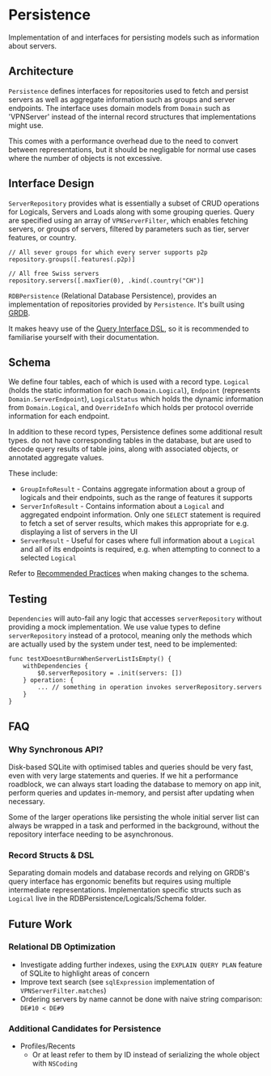 # Persistence

Implementation of and interfaces for persisting models such as information about servers.

## Architecture

`Persistence` defines interfaces for repositories used to fetch and persist servers as well as aggregate information such as groups and server endpoints.
The interface uses domain models from `Domain` such as 'VPNServer' instead of the internal record structures that implementations might use.

This comes with a performance overhead due to the need to convert between representations, but it should be negligable for normal use cases where the number of objects is not excessive.

## Interface Design

`ServerRepository` provides what is essentially a subset of CRUD operations for Logicals, Servers and Loads along with some grouping queries.
Query are specified using an array of `VPNServerFilter`, which enables fetching servers, or groups of servers, filtered by parameters such as tier, server features, or country.

```
// All sever groups for which every server supports p2p
repository.groups([.features(.p2p)]

// All free Swiss servers
repository.servers([.maxTier(0), .kind(.country("CH")]
```

`RDBPersistence` (Relational Database Persistence), provides an implementation of repositories provided by `Persistence`.
It's built using [GRDB](https://swiftpackageindex.com/groue/grdb.swift).

It makes heavy use of the [Query Interface DSL](https://swiftpackageindex.com/groue/grdb.swift#user-content-the-query-interface), so it is recommended to familiarise yourself with their documentation.

## Schema

We define four tables, each of which is used with a record type.
 `Logical` (holds the static information for each `Domain.Logical`), `Endpoint` (represents `Domain.ServerEndpoint`), `LogicalStatus` which holds the dynamic information from `Domain.Logical`, and `OverrideInfo` which holds per protocol override information for each endpoint.

In addition to these record types, Persistence defines some additional result types.
do not have corresponding tables in the database, but are used to decode query results of table joins, along with associated objects, or annotated aggregate values.

These include:
- `GroupInfoResult` - Contains aggregate information about a group of logicals and their endpoints, such as the range of features it supports
- `ServerInfoResult` - Contains information about a `Logical` and aggregated endpoint information. Only one `SELECT` statement is required to fetch a set of server results, which makes this appropriate for e.g. displaying a list of servers in the UI
- `ServerResult` - Useful for cases where full information about a `Logical` and all of its endpoints is required, e.g. when attempting to connect to a selected `Logical`

Refer to [Recommended Practices](https://swiftpackageindex.com/groue/grdb.swift/v6.23.0/documentation/grdb/recordrecommendedpractices#How-to-Model-Graphs-of-Objects) when making changes to the schema.

## Testing

`Dependencies` will auto-fail any logic that accesses `serverRepository` without providing a mock implementation.
We use value types to define `serverRepository` instead of a protocol, meaning only the methods which are actually used by the system under test, need to be implemented:

```
func testXDoesntBurnWhenServerListIsEmpty() {
    withDependencies {
        $0.serverRepository = .init(servers: [])
    } operation: {
        ... // something in operation invokes serverRepository.servers
    }
}

```

## FAQ

### Why Synchronous API?

Disk-based SQLite with optimised tables and queries should be very fast, even with very large statements and queries.
If we hit a performance roadblock, we can always start loading the database to memory on app init, perform queries and updates in-memory, and persist after updating when necessary.

Some of the larger operations like persisting the whole initial server list can always be wrapped in a task and performed in the background, without the repository interface needing to be asynchronous.

### Record Structs & DSL

Separating domain models and database records and relying on GRDB's query interface has ergonomic benefits but requires using multiple intermediate representations.
Implementation specific structs such as `Logical` live in the RDBPersistence/Logicals/Schema folder.

## Future Work

### Relational DB Optimization

- Investigate adding further indexes, using the `EXPLAIN QUERY PLAN` feature of SQLite to highlight areas of concern
- Improve text search (see `sqlExpression` implementation of `VPNServerFilter.matches`)
- Ordering servers by name cannot be done with naive string comparison: `DE#10 < DE#9`

### Additional Candidates for Persistence

 - Profiles/Recents
   - Or at least refer to them by ID instead of serializing the whole object with `NSCoding`
